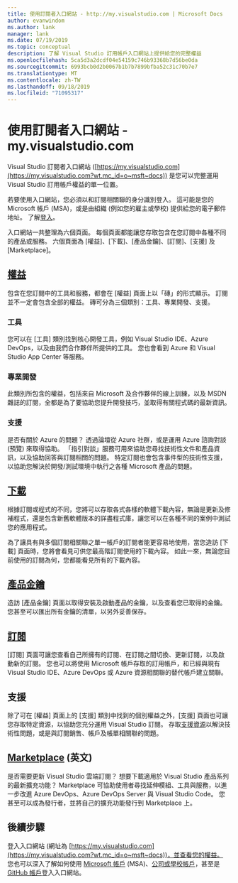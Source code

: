 ```yaml
---
title: 使用訂閱者入口網站 - http://my.visualstudio.com | Microsoft Docs
author: evanwindom
ms.author: lank
manager: lank
ms.date: 07/19/2019
ms.topic: conceptual
description: 了解 Visual Studio 訂用帳戶入口網站上提供給您的完整權益
ms.openlocfilehash: 5ca5d3a2dcdf04e54159c746b93368b7d56be0da
ms.sourcegitcommit: 6993bcb0d2b0067b1b7b7899bfba52c31c70b7e7
ms.translationtype: MT
ms.contentlocale: zh-TW
ms.lasthandoff: 09/18/2019
ms.locfileid: "71095317"
---
```

# <a name="using-the-subscriber-portal---myvisualstudiocom"></a>使用訂閱者入口網站 - my.visualstudio.com

Visual Studio 訂閱者入口網站 ([https://my.visualstudio.com](https://my.visualstudio.com?wt.mc_id=o~msft~docs)) 是您可以完整運用 Visual Studio 訂用帳戶權益的單一位置。

若要使用入口網站，您必須以和訂閱相關聯的身分識別登入。  這可能是您的 Microsoft 帳戶 (MSA)，或是由組織 (例如您的雇主或學校) 提供給您的電子郵件地址。  了解[登入](signing-in.md)。

入口網站一共整理為六個頁面。  每個頁面都能讓您存取包含在您訂閱中各種不同的產品或服務。  六個頁面為 [權益]、[下載]、[產品金鑰]、[訂閱]、[支援] 及 [Marketplace]。

## <a name="benefitshttpsmyvisualstudiocombenefitswtmc_idomsftdocs"></a>[權益](https://my.visualstudio.com/benefits?wt.mc_id=o~msft~docs)
包含在您訂閱中的工具和服務，都會在 [權益] 頁面上以「磚」的形式顯示。  訂閱並不一定會包含全部的權益。 磚可分為三個類別：工具、專業開發、支援。  

### <a name="tools"></a>工具
您可以在 [工具] 類別找到核心開發工具，例如 Visual Studio IDE、Azure DevOps，以及由我們合作夥伴所提供的工具。  您也會看到 Azure 和 Visual Studio App Center 等服務。

### <a name="professional-development"></a>專業開發
此類別所包含的權益，包括來自 Microsoft 及合作夥伴的線上訓練，以及 MSDN 雜誌的訂閱，全都是為了要協助您提升開發技巧，並取得有關程式碼的最新資訊。

### <a name="support"></a>支援
是否有關於 Azure 的問題？  透過論壇從 Azure 社群，或是運用 Azure 諮詢對談 (預覽) 來取得協助。  「指引對談」服務可用來協助您尋找技術性文件和產品資訊，以及協助回答與訂閱相關的問題。  特定訂閱也會包含事件型的技術性支援，以協助您解決於開發/測試環境中執行之各種 Microsoft 產品的問題。

## <a name="downloadshttpsmyvisualstudiocomdownloadswtmc_idomsftdocs"></a>[下載](https://my.visualstudio.com/downloads?wt.mc_id=o~msft~docs)
根據訂閱或程式的不同，您將可以存取各式各樣的軟體下載內容，無論是更新及修補程式，還是包含新舊軟體版本的詳盡程式庫，讓您可以在各種不同的案例中測試您的應用程式。

為了讓具有與多個訂閱相關聯之單一帳戶的訂閱者能更容易地使用，當您造訪 [下載] 頁面時，您將會看見可供您最高階訂閱使用的下載內容。  如此一來，無論您目前使用的訂閱為何，您都能看見所有的下載內容。

## <a name="product-keyshttpsmyvisualstudiocomproductkeyswtmc_idomsftdocs"></a>[產品金鑰](https://my.visualstudio.com/productkeys?wt.mc_id=o~msft~docs)
造訪 [產品金鑰] 頁面以取得安裝及啟動產品的金鑰，以及查看您已取得的金鑰。  您甚至可以匯出所有金鑰的清單，以另外妥善保存。

## <a name="subscriptionshttpsmyvisualstudiocomsubscriptionswtmc_idomsftdocs"></a>[訂閱](https://my.visualstudio.com/subscriptions?wt.mc_id=o~msft~docs)
[訂閱] 頁面可讓您查看自己所擁有的訂閱、在訂閱之間切換、更新訂閱，以及啟動新的訂閱。 您也可以將使用 Microsoft 帳戶存取的訂用帳戶，和已經與現有 Visual Studio IDE、Azure DevOps 或 Azure 資源相關聯的替代帳戶建立關聯。

## <a name="support"></a>支援

除了可在 [權益] 頁面上的 [支援] 類別中找到的個別權益之外，[支援] 頁面也可讓您存取特定資源，以協助您充分運用 Visual Studio 訂閱。 存取[支援資源](https://visualstudio.microsoft.com/subscriptions/support/)以解決技術性問題，或是與訂閱銷售、帳戶及帳單相關聯的問題。

## <a name="marketplacehttpsmarketplacevisualstudiocom"></a>[Marketplace](https://marketplace.visualstudio.com/) \(英文\)

是否需要更新 Visual Studio 雲端訂閱？  想要下載適用於 Visual Studio 產品系列的最新擴充功能？  Marketplace 可協助使用者尋找延伸模組、工具與服務，以進一步改進 Azure DevOps、Azure DevOps Server 與 Visual Studio Code。 您甚至可以成為發行者，並將自己的擴充功能發行到 Marketplace 上。

## <a name="next-steps"></a>後續步驟
登入入口網站 (網址為 [https://my.visualstudio.com](https://my.visualstudio.com?wt.mc_id=o~msft~docs))，並查看您的權益。  您也可以深入了解如何使用 [Microsoft 帳戶](sign-in-msa.md) (MSA)、[公司或學校帳戶](sign-in-work.md)，甚至是 [GitHub 帳戶](sign-in-github.md)登入入口網站。 